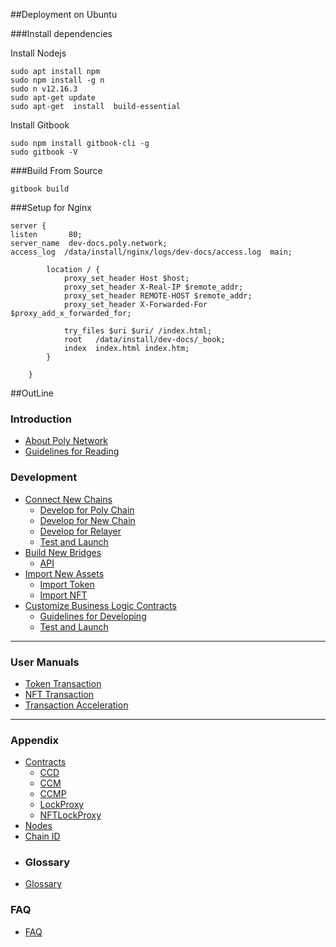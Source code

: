 ##Deployment on Ubuntu

###Install dependencies

Install Nodejs
````shell
sudo apt install npm
sudo npm install -g n
sudo n v12.16.3
sudo apt-get update
sudo apt-get  install  build-essential
````

Install Gitbook
````shell
sudo npm install gitbook-cli -g
sudo gitbook -V
````

###Build From Source
````
gitbook build
````
###Setup for Nginx
````
server {
listen       80;
server_name  dev-docs.poly.network;
access_log  /data/install/nginx/logs/dev-docs/access.log  main;

        location / {
            proxy_set_header Host $host;
            proxy_set_header X-Real-IP $remote_addr;
            proxy_set_header REMOTE-HOST $remote_addr;
            proxy_set_header X-Forwarded-For $proxy_add_x_forwarded_for;

            try_files $uri $uri/ /index.html;
            root   /data/install/dev-docs/_book;
            index  index.html index.htm;
        }

    }

````

##OutLine

### Introduction
* [About Poly Network](introduction.md)
* [Guidelines for Reading](guideline.md)

### Development
* [Connect New Chains](new_chain/readme.md)
  * [Develop for Poly Chain](new_chain/relay_chain/relay_chain_development.md)
  * [Develop for New Chain](new_chain/side_chain/contracts.md)
  * [Develop for Relayer](new_chain/relayer/relayer.md)
  * [Test and Launch](new_chain/launch_and_test/launch.md)
* [Build New Bridges](new_product/integrate_bridge/readme.md)
  * [API](new_product/integrate_bridge/bridge.md)
* [Import New Assets](new_product/integrate_assets/readme.md)
  * [Import Token](new_product/integrate_assets/token.md)
  * [Import NFT](new_product/integrate_assets/nft.md)
* [Customize Business Logic Contracts](new_product/integrate_contracts/readme.md)
  * [Guidelines for Developing](new_product/integrate_contracts/Customizing_Business_Logic_Contract.md)
  * [Test and Launch](new_product/integrate_contracts/launch.md)

----
### User Manuals
* [Token Transaction](Core_Smart_Contract/User_Manuals/Token_Transaction.md)
* [NFT Transaction](Core_Smart_Contract/User_Manuals/NFT_Transaction.md)
* [Transaction Acceleration](Core_Smart_Contract/User_Manuals/Transaction_Acceleration.md)
----
### Appendix
* [Contracts]()
  * [CCD](Core_Smart_Contract/Contract/CCD.md)
  * [CCM](Core_Smart_Contract/Contract/CCM.md)
  * [CCMP](Core_Smart_Contract/Contract/CCMP.md)
  * [LockProxy](Core_Smart_Contract/Contract/LockProxy.md)
  * [NFTLockProxy](Core_Smart_Contract/Contract/NFTLockProxy.md)
* [Nodes](Core_Smart_Contract/Nodes/Nodes.md)
* [Chain ID](Core_Smart_Contract/Chain_ID/Chain_ID.md)
* ### Glossary
* [Glossary](GLOSSARY.md)

### FAQ
* [FAQ](FAQ/template.md)
